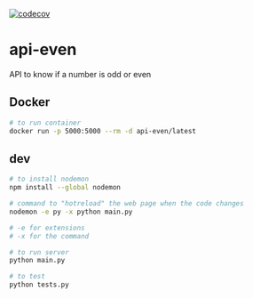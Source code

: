 [![codecov](https://codecov.io/gh/chawil/api-even/branch/master/graph/badge.svg?token=CSHFDGGO8A)](https://codecov.io/gh/chawil/api-even)

# api-even

API to know if a number is odd or even

## Docker

```bash
# to run container
docker run -p 5000:5000 --rm -d api-even/latest
```

## dev

```bash
# to install nodemon
npm install --global nodemon

# command to "hotreload" the web page when the code changes
nodemon -e py -x python main.py

# -e for extensions
# -x for the command

# to run server
python main.py

# to test
python tests.py

```
